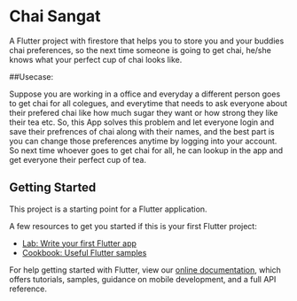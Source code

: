 # Chai Sangat

A Flutter project with firestore that helps you to store you and your buddies chai preferences,
so the next time someone is going to get chai, he/she knows what your perfect cup of chai looks like.

##Usecase: 

Suppose you are working in a office and everyday a different person goes to get chai for all colegues,
and everytime that needs to ask everyone about their prefered chai like how much sugar they want or how strong they like their tea etc.
So, this App solves this problem and let everyone login and save their prefrences of chai along with their names, and the best part is
you can change those preferences anytime by logging into your account.
So next time whoever goes to get chai for all, he can lookup in the app and get everyone their perfect cup of tea.


## Getting Started

This project is a starting point for a Flutter application.

A few resources to get you started if this is your first Flutter project:

- [Lab: Write your first Flutter app](https://flutter.dev/docs/get-started/codelab)
- [Cookbook: Useful Flutter samples](https://flutter.dev/docs/cookbook)

For help getting started with Flutter, view our
[online documentation](https://flutter.dev/docs), which offers tutorials,
samples, guidance on mobile development, and a full API reference.
